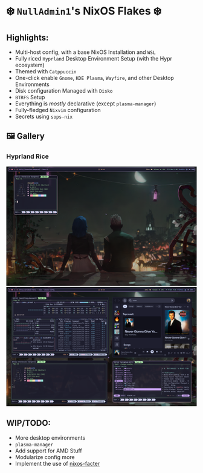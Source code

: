 # ❄️ `NullAdmin1`'s NixOS Flakes ❄️

## Highlights:

- Multi-host config, with a base NixOS Installation and `WSL`
- Fully riced `Hyprland` Desktop Environment Setup (with the Hypr ecosystem)
- Themed with `Catppuccin`
- One-click enable `Gnome`, `KDE Plasma`, `Wayfire`, and other Desktop Environments
- Disk configuration Managed with `Disko`
- `BTRFS` Setup
- Everything is _mostly_ declarative (except `plasma-manager`)
- Fully-fledged `Nixvim` configuration
- Secrets using `sops-nix`

## 🖼️ Gallery

### Hyprland Rice

![A picture of the Hyprland rice with a tiny terminal running Nerdfetch](./assets/plain.png)
![A picture of the Hyprland rice with multiple themed apps running](./assets/busy.png)

## WIP/TODO:

- More desktop environments
- `plasma-manager`
- Add support for AMD Stuff
- Modularize config more
- Implement the use of [nixos-facter](https://github.com/numtide/nixos-facter)
